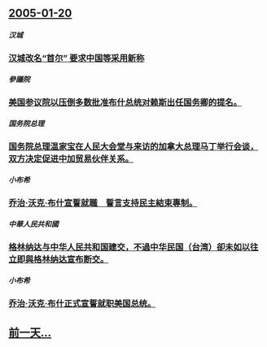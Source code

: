## [2005-01-20](/zh/news/2005/01/20/index.md)

##### 汉城
### [ 汉城改名“首尔” 要求中国等采用新称 ](/zh/news/2005/01/20/汉城改名-首尔-要求中国等采用新称.md)
##### 參議院
### [ 美国参议院以压倒多数批准布什总统对赖斯出任国务卿的提名。](/zh/news/2005/01/20/美国参议院以压倒多数批准布什总统对赖斯出任国务卿的提名.md)
##### 国务院总理
### [ 国务院总理温家宝在人民大会堂与来访的加拿大总理马丁举行会谈，双方决定促进中加贸易伙伴关系。](/zh/news/2005/01/20/国务院总理温家宝在人民大会堂与来访的加拿大总理马丁举行会谈-双方决定促进中加贸易伙伴关系.md)
##### 小布希
### [ 乔治·沃克·布什宣誓就職　誓言支持民主結束專制。](/zh/news/2005/01/20/乔治-沃克-布什宣誓就職-誓言支持民主結束專制.md)
##### 中華人民共和國
### [ 格林纳达与中华人民共和国建交，不過中华民国（台湾）卻未如以往立即與格林纳达宣布断交。](/zh/news/2005/01/20/格林纳达与中华人民共和国建交-不過中华民国-台湾-卻未如以往立即與格林纳达宣布断交.md)
##### 小布希
### [ 乔治·沃克·布什正式宣誓就职美国总统。](/zh/news/2005/01/20/乔治-沃克-布什正式宣誓就职美国总统.md)
## [前一天...](/zh/news/2005/01/18/index.md)

